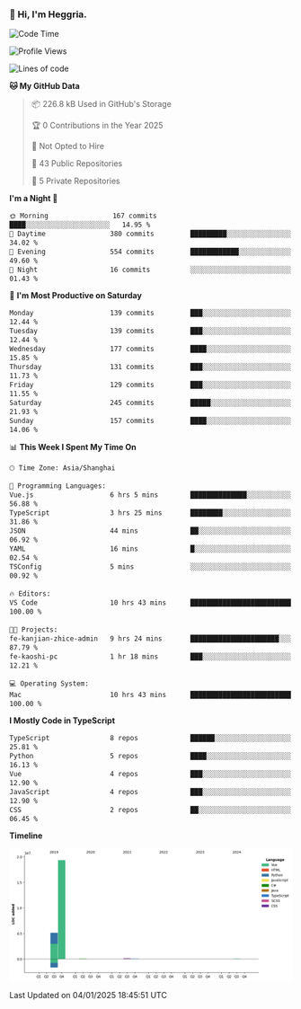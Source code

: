### 👋 Hi, I'm Heggria.

<!--START_SECTION:waka-->
![Code Time](http://img.shields.io/badge/Code%20Time-992%20hrs%2053%20mins-blue)

![Profile Views](http://img.shields.io/badge/Profile%20Views-0-blue)

![Lines of code](https://img.shields.io/badge/From%20Hello%20World%20I%27ve%20Written-24.8%20million%20lines%20of%20code-blue)

**🐱 My GitHub Data** 

> 📦 226.8 kB Used in GitHub's Storage 
 > 
> 🏆 0 Contributions in the Year 2025
 > 
> 🚫 Not Opted to Hire
 > 
> 📜 43 Public Repositories 
 > 
> 🔑 5 Private Repositories 
 > 
**I'm a Night 🦉** 

```text
🌞 Morning                167 commits         ████░░░░░░░░░░░░░░░░░░░░░   14.95 % 
🌆 Daytime                380 commits         █████████░░░░░░░░░░░░░░░░   34.02 % 
🌃 Evening                554 commits         ████████████░░░░░░░░░░░░░   49.60 % 
🌙 Night                  16 commits          ░░░░░░░░░░░░░░░░░░░░░░░░░   01.43 % 
```
📅 **I'm Most Productive on Saturday** 

```text
Monday                   139 commits         ███░░░░░░░░░░░░░░░░░░░░░░   12.44 % 
Tuesday                  139 commits         ███░░░░░░░░░░░░░░░░░░░░░░   12.44 % 
Wednesday                177 commits         ████░░░░░░░░░░░░░░░░░░░░░   15.85 % 
Thursday                 131 commits         ███░░░░░░░░░░░░░░░░░░░░░░   11.73 % 
Friday                   129 commits         ███░░░░░░░░░░░░░░░░░░░░░░   11.55 % 
Saturday                 245 commits         █████░░░░░░░░░░░░░░░░░░░░   21.93 % 
Sunday                   157 commits         ████░░░░░░░░░░░░░░░░░░░░░   14.06 % 
```


📊 **This Week I Spent My Time On** 

```text
🕑︎ Time Zone: Asia/Shanghai

💬 Programming Languages: 
Vue.js                   6 hrs 5 mins        ██████████████░░░░░░░░░░░   56.88 % 
TypeScript               3 hrs 25 mins       ████████░░░░░░░░░░░░░░░░░   31.86 % 
JSON                     44 mins             ██░░░░░░░░░░░░░░░░░░░░░░░   06.92 % 
YAML                     16 mins             █░░░░░░░░░░░░░░░░░░░░░░░░   02.54 % 
TSConfig                 5 mins              ░░░░░░░░░░░░░░░░░░░░░░░░░   00.92 % 

🔥 Editors: 
VS Code                  10 hrs 43 mins      █████████████████████████   100.00 % 

🐱‍💻 Projects: 
fe-kanjian-zhice-admin   9 hrs 24 mins       ██████████████████████░░░   87.79 % 
fe-kaoshi-pc             1 hr 18 mins        ███░░░░░░░░░░░░░░░░░░░░░░   12.21 % 

💻 Operating System: 
Mac                      10 hrs 43 mins      █████████████████████████   100.00 % 
```

**I Mostly Code in TypeScript** 

```text
TypeScript               8 repos             ██████░░░░░░░░░░░░░░░░░░░   25.81 % 
Python                   5 repos             ████░░░░░░░░░░░░░░░░░░░░░   16.13 % 
Vue                      4 repos             ███░░░░░░░░░░░░░░░░░░░░░░   12.90 % 
JavaScript               4 repos             ███░░░░░░░░░░░░░░░░░░░░░░   12.90 % 
CSS                      2 repos             ██░░░░░░░░░░░░░░░░░░░░░░░   06.45 % 
```



**Timeline**

![Lines of Code chart](https://raw.githubusercontent.com/heggria/heggria/main/assets/bar_graph.png)


 Last Updated on 04/01/2025 18:45:51 UTC
<!--END_SECTION:waka-->
